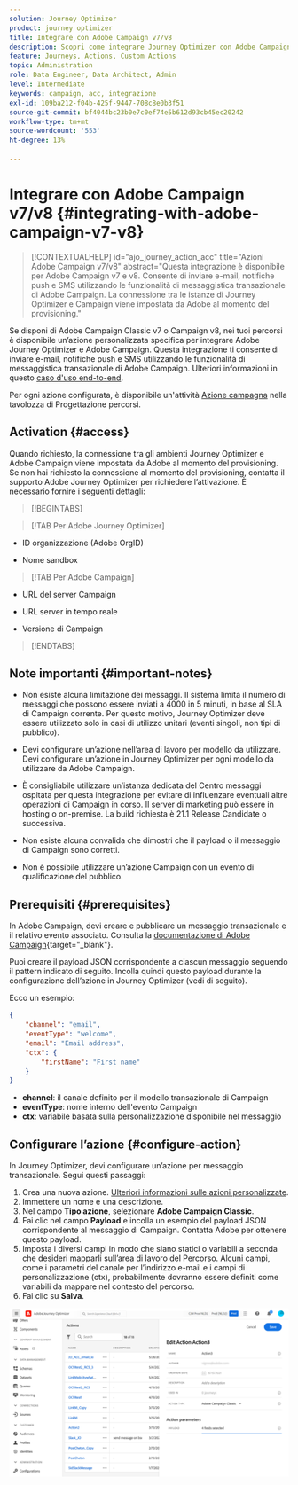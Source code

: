 ```yaml
---
solution: Journey Optimizer
product: journey optimizer
title: Integrare con Adobe Campaign v7/v8
description: Scopri come integrare Journey Optimizer con Adobe Campaign v7/v8
feature: Journeys, Actions, Custom Actions
topic: Administration
role: Data Engineer, Data Architect, Admin
level: Intermediate
keywords: campaign, acc, integrazione
exl-id: 109ba212-f04b-425f-9447-708c8e0b3f51
source-git-commit: bf4044bc23b0e7c0ef74e5b612d93cb45ec20242
workflow-type: tm+mt
source-wordcount: '553'
ht-degree: 13%

---
```


# Integrare con Adobe Campaign v7/v8 {#integrating-with-adobe-campaign-v7-v8}

>[!CONTEXTUALHELP]
>id="ajo_journey_action_acc"
>title="Azioni Adobe Campaign v7/v8"
>abstract="Questa integrazione è disponibile per Adobe Campaign v7 e v8. Consente di inviare e-mail, notifiche push e SMS utilizzando le funzionalità di messaggistica transazionale di Adobe Campaign. La connessione tra le istanze di Journey Optimizer e Campaign viene impostata da Adobe al momento del provisioning."

Se disponi di Adobe Campaign Classic v7 o Campaign v8, nei tuoi percorsi è disponibile un’azione personalizzata specifica per integrare Adobe Journey Optimizer e Adobe Campaign. Questa integrazione ti consente di inviare e-mail, notifiche push e SMS utilizzando le funzionalità di messaggistica transazionale di Adobe Campaign. Ulteriori informazioni in questo [caso d&#39;uso end-to-end](../building-journeys/ajo-ac.md).

Per ogni azione configurata, è disponibile un&#39;attività [Azione campagna](../building-journeys/using-adobe-campaign-v7-v8.md) nella tavolozza di Progettazione percorsi.

## Activation {#access}

Quando richiesto, la connessione tra gli ambienti Journey Optimizer e Adobe Campaign viene impostata da Adobe al momento del provisioning. Se non hai richiesto la connessione al momento del provisioning, contatta il supporto Adobe Journey Optimizer per richiedere l’attivazione. È necessario fornire i seguenti dettagli:

>[!BEGINTABS]

>[!TAB Per Adobe Journey Optimizer]

* ID organizzazione (Adobe OrgID)

* Nome sandbox

>[!TAB Per Adobe Campaign]

* URL del server Campaign

* URL server in tempo reale

* Versione di Campaign

>[!ENDTABS]


## Note importanti {#important-notes}

* Non esiste alcuna limitazione dei messaggi. Il sistema limita il numero di messaggi che possono essere inviati a 4000 in 5 minuti, in base al SLA di Campaign corrente. Per questo motivo, Journey Optimizer deve essere utilizzato solo in casi di utilizzo unitari (eventi singoli, non tipi di pubblico).

* Devi configurare un’azione nell’area di lavoro per modello da utilizzare. Devi configurare un’azione in Journey Optimizer per ogni modello da utilizzare da Adobe Campaign.

* È consigliabile utilizzare un’istanza dedicata del Centro messaggi ospitata per questa integrazione per evitare di influenzare eventuali altre operazioni di Campaign in corso. Il server di marketing può essere in hosting o on-premise. La build richiesta è 21.1 Release Candidate o successiva.

* Non esiste alcuna convalida che dimostri che il payload o il messaggio di Campaign sono corretti.

* Non è possibile utilizzare un’azione Campaign con un evento di qualificazione del pubblico.

## Prerequisiti {#prerequisites}

In Adobe Campaign, devi creare e pubblicare un messaggio transazionale e il relativo evento associato. Consulta la [documentazione di Adobe Campaign](https://experienceleague.adobe.com/it/docs/campaign/campaign-v8/send/real-time/transactional){target="_blank"}.

Puoi creare il payload JSON corrispondente a ciascun messaggio seguendo il pattern indicato di seguito. Incolla quindi questo payload durante la configurazione dell’azione in Journey Optimizer (vedi di seguito).

Ecco un esempio:

```JSON
{
    "channel": "email",
    "eventType": "welcome",
    "email": "Email address",
    "ctx": {
        "firstName": "First name"
    }
}
```

* **channel**: il canale definito per il modello transazionale di Campaign
* **eventType**: nome interno dell&#39;evento Campaign
* **ctx**: variabile basata sulla personalizzazione disponibile nel messaggio

## Configurare l’azione {#configure-action}

In Journey Optimizer, devi configurare un’azione per messaggio transazionale. Segui questi passaggi:

1. Crea una nuova azione. [Ulteriori informazioni sulle azioni personalizzate](../action/action.md).
1. Immettere un nome e una descrizione.
1. Nel campo **Tipo azione**, selezionare **Adobe Campaign Classic**.
1. Fai clic nel campo **Payload** e incolla un esempio del payload JSON corrispondente al messaggio di Campaign. Contatta Adobe per ottenere questo payload.
1. Imposta i diversi campi in modo che siano statici o variabili a seconda che desideri mapparli sull’area di lavoro del Percorso. Alcuni campi, come i parametri del canale per l’indirizzo e-mail e i campi di personalizzazione (ctx), probabilmente dovranno essere definiti come variabili da mappare nel contesto del percorso.
1. Fai clic su **Salva**.

![](assets/accintegration1.png)